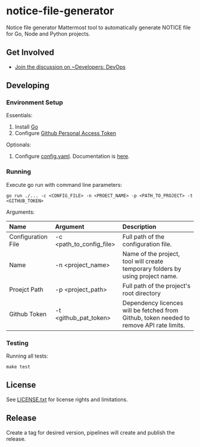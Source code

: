# notice-file-generator
Notice file generator Mattermost tool to automatically generate NOTICE file for Go, Node and Python projects.

## Get Involved

- [Join the discussion on ~Developers: DevOps](https://community.mattermost.com/core/channels/build)

## Developing

### Environment Setup

Essentials:

1. Install [Go](https://golang.org/doc/install)
2. Configure [Github Personal Access Token](https://docs.github.com/en/authentication/keeping-your-account-and-data-secure/creating-a-personal-access-token)

Optionals:

1. Configure [config.yaml](.config/notice-file/config.yaml). Documentation is [here](.config/notice-file/config.yaml).

### Running
Execute go run with command line parameters:

```
go run ./... -c <CONFIG_FILE> -n <PROECT_NAME> -p <PATH_TO_PROJECT> -t <GITHUB_TOKEN>
```

Arguments:

| Name | Argument | Description |
| :--  | :--      | :---------- |
| Configuration File | -c <path_to_config_file> | Full path of the configuration file. |
| Name | -n <project_name> | Name of the project, tool will create temporary folders by using project name.
| Proejct Path | -p <project_path> | Full path of the project's root directory |
| Github Token | -t <github_pat_token> | Dependency licences will be fetched from Github, token needed to remove API rate limits. |

### Testing

Running all tests:

```shell
make test
```

## License

See [LICENSE.txt](LICENSE.txt) for license rights and limitations.


## Release

Create a tag for desired version, pipelines will create and publish the release.
